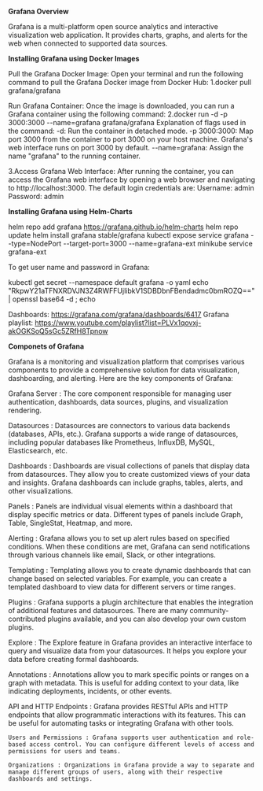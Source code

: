 **Grafana Overview**

Grafana is a multi-platform open source analytics and interactive visualization web application. It provides charts, graphs, and alerts for the web when connected to supported data sources.

**Installing Grafana using Docker Images**

Pull the Grafana Docker Image:
Open your terminal and run the following command to pull the Grafana Docker image from Docker Hub:
1.docker pull grafana/grafana

Run Grafana Container:
Once the image is downloaded, you can run a Grafana container using the following command:
2.docker run -d -p 3000:3000 --name=grafana grafana/grafana
Explanation of flags used in the command:
    -d: Run the container in detached mode.
    -p 3000:3000: Map port 3000 from the container to port 3000 on your host machine. Grafana's web interface runs on port 3000 by default.
    --name=grafana: Assign the name "grafana" to the running container.

3.Access Grafana Web Interface:
After running the container, you can access the Grafana web interface by opening a web browser and navigating to http://localhost:3000. The default login credentials are:
    Username: admin
    Password: admin

**Installing Grafana using Helm-Charts**

helm repo add grafana https://grafana.github.io/helm-charts
helm repo update
helm install grafana stable/grafana
kubectl expose service grafana --type=NodePort --target-port=3000 --name=grafana-ext
minikube service grafana-ext

To get user name and password in Grafana:

kubectl get secret --namespace default grafana -o yaml
echo "RkpwY21aTFNXRDVJN3Z4RWFFUjlibkV1SDBDbnFBendadmc0bmROZQ==" | openssl base64 -d ; echo

Dashboards: https://grafana.com/grafana/dashboards/6417
Grafana playlist: https://www.youtube.com/playlist?list=PLVx1qovxj-akOGKSoQ5sGc5ZRfH8Tpnow

**Componets of Grafana**

Grafana is a monitoring and visualization platform that comprises various components to provide a comprehensive solution for data visualization, dashboarding, and alerting. Here are the key components of Grafana:

Grafana Server : The core component responsible for managing user authentication, dashboards, data sources, plugins, and visualization rendering.

Datasources : Datasources are connectors to various data backends (databases, APIs, etc.). Grafana supports a wide range of datasources, including popular databases like Prometheus, InfluxDB, MySQL, Elasticsearch, etc.

Dashboards : Dashboards are visual collections of panels that display data from datasources. They allow you to create customized views of your data and insights. Grafana dashboards can include graphs, tables, alerts, and other visualizations.

Panels : Panels are individual visual elements within a dashboard that display specific metrics or data. Different types of panels include Graph, Table, SingleStat, Heatmap, and more.

Alerting : Grafana allows you to set up alert rules based on specified conditions. When these conditions are met, Grafana can send notifications through various channels like email, Slack, or other integrations.

Templating : Templating allows you to create dynamic dashboards that can change based on selected variables. For example, you can create a templated dashboard to view data for different servers or time ranges.

Plugins : Grafana supports a plugin architecture that enables the integration of additional features and datasources. There are many community-contributed plugins available, and you can also develop your own custom plugins.

Explore : The Explore feature in Grafana provides an interactive interface to query and visualize data from your datasources. It helps you explore your data before creating formal dashboards.

Annotations : Annotations allow you to mark specific points or ranges on a graph with metadata. This is useful for adding context to your data, like indicating deployments, incidents, or other events.

API and HTTP Endpoints : Grafana provides RESTful APIs and HTTP endpoints that allow programmatic interactions with its features. This can be useful for automating tasks or integrating Grafana with other tools.

    Users and Permissions : Grafana supports user authentication and role-based access control. You can configure different levels of access and permissions for users and teams.

    Organizations : Organizations in Grafana provide a way to separate and manage different groups of users, along with their respective dashboards and settings.



